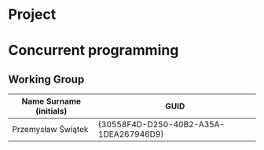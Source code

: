# Project
# Concurrent programming

## Working Group

| Name Surname (initials) | GUID                                     |
| ----------------------- | ---------------------------------------- |
| Przemysław Świątek      |  {30558F4D-D250-40B2-A35A-1DEA267946D9}  |
